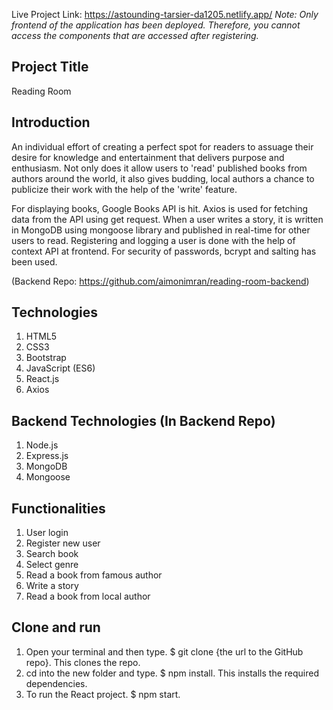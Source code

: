 Live Project Link: https://astounding-tarsier-da1205.netlify.app/
*Note: Only frontend of the application has been deployed. Therefore, you cannot access the components that are accessed after registering.*

## Project Title 
Reading Room

## Introduction
An individual effort of creating a perfect spot for readers to assuage their desire for knowledge and entertainment that delivers purpose and enthusiasm. Not only does it allow users to 'read' published books from authors around the world, it also gives budding, local authors a chance to publicize their work with the help of the 'write' feature.

For displaying books, Google Books API is hit. Axios is used for fetching data from the API using get request. When a user writes a story, it is written in MongoDB using mongoose library and published in real-time for other users to read. Registering and logging a user is done with the help of context API at frontend. For security of passwords, bcrypt and salting has been used.

(Backend Repo: https://github.com/aimonimran/reading-room-backend)

## Technologies 
1. HTML5
2. CSS3
3. Bootstrap
4. JavaScript (ES6)
5. React.js
6. Axios

## Backend Technologies (In Backend Repo)
1. Node.js
2. Express.js
3. MongoDB
4. Mongoose

## Functionalities
1. User login
2. Register new user
3. Search book
4. Select genre
5. Read a book from famous author
6. Write a story
7. Read a book from local author

## Clone and run
1. Open your terminal and then type. $ git clone {the url to the GitHub repo}. This clones the repo.
2. cd into the new folder and type. $ npm install. This installs the required dependencies.
3. To run the React project. $ npm start.
